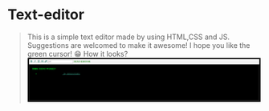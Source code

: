 # Text-editor
> This is a simple text editor made by using HTML,CSS and JS. Suggestions are welcomed to make it awesome! I hope you like the green cursor! 😁
How it looks?
![nice-peek-deer](ss.png)
